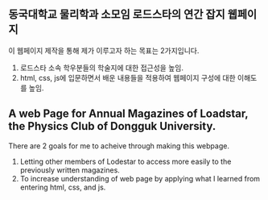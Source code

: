 ## 동국대학교 물리학과 소모임 로드스타의 연간 잡지 웹페이지

이 웹페이지 제작을 통해 제가 이루고자 하는 목표는 2가지입니다.
1. 로드스타 소속 학우분들의 학술지에 대한 접근성을 높임.
2. html, css, js에 입문하면서 배운 내용들을 적용하여 웹페이지 구성에 대한 이해도를 높임.

## A web Page for Annual Magazines of Loadstar, the Physics Club of Dongguk University.

There are 2 goals for me to acheive through making this webpage.
1. Letting other members of Lodestar to access more easily to the previously written magazines.
2. To increase understanding of web page by applying what I learned from entering html, css, and js.
